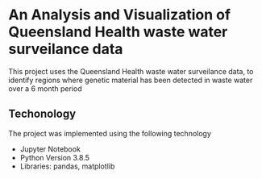 # An Analysis and Visualization of Queensland Health waste water surveilance data
This project uses the Queensland Health waste water surveilance data, to identify regions where genetic material has been detected in waste water over a 6 month period

## Techonology
The project was implemented using the following technology

- Jupyter Notebook
- Python Version 3.8.5
- Libraries: pandas, matplotlib

